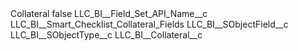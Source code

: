 <?xml version="1.0" encoding="UTF-8"?>
<CustomMetadata xmlns="http://soap.sforce.com/2006/04/metadata" xmlns:xsi="http://www.w3.org/2001/XMLSchema-instance" xmlns:xsd="http://www.w3.org/2001/XMLSchema">
    <label>Collateral</label>
    <protected>false</protected>
    <values>
        <field>LLC_BI__Field_Set_API_Name__c</field>
        <value xsi:type="xsd:string">LLC_BI__Smart_Checklist_Collateral_Fields</value>
    </values>
    <values>
        <field>LLC_BI__SObjectField__c</field>
        <value xsi:nil="true"/>
    </values>
    <values>
        <field>LLC_BI__SObjectType__c</field>
        <value xsi:type="xsd:string">LLC_BI__Collateral__c</value>
    </values>
</CustomMetadata>
